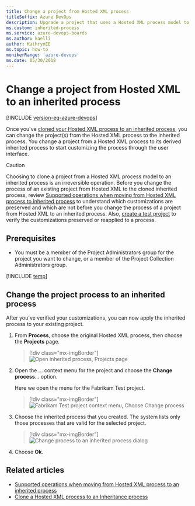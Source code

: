 ```yaml
---
title: Change a project from Hosted XML process
titleSuffix: Azure DevOps      
description: Upgrade a project that uses a Hosted XML process model to an inherited process in Azure DevOps Services
ms.custom: inherited-process
ms.service: azure-devops-boards
ms.author: kaelli
author: KathrynEE
ms.topic: how-to
monikerRange: 'azure-devops'
ms.date: 05/30/2018
---
```


# Change a project from Hosted XML to an inherited process 

[!INCLUDE [version-eq-azure-devops](../../../includes/version-eq-azure-devops.md)]

Once you've [cloned your Hosted XML process to an inherited process](upgrade-hosted-to-inherited.md), you can change the project(s) from the Hosted XML process to the inherited process. You change a project from a Hosted XML process to its derived inherited process to start customizing the process through the user interface.  

> [!CAUTION] 
> Choosing to clone a project from a Hosted XML process model to an inherited process is an irreversible operation. Before you change the process of an existing project from Hosted XML to the cloned inherited process, review [Supported operations when moving from Hosted XML process to inherited process](upgrade-support-hosted-to-inherited.md) to understand which customizations are preserved and which are not before you change the process of a project from Hosted XML to an inherited process. Also, [create a test project](upgrade-hosted-to-inherited.md#verify) to verify the customizations preserved or reapplied to a process.

## Prerequisites 

- You must be a member of the Project Administrators group for the project you want to change, or a member of the Project Collection Administrators group.

[!INCLUDE [temp](../includes/open-process-admin-context-ts-only.md)]


<a id="change-inherited-process"></a>
## Change the project process to an inherited process 

After you've verified your customizations, you can now apply the inherited process to your existing project. 

1. From **Process**, choose the original Hosted XML process, then choose the **Projects** page. 

	> [!div class="mx-imgBorder"]  
	> ![Open inherited process, Projects page](media/migration/open-processes-projects-page.png)

1. Open the &hellip; context menu for the project and choose the **Change process**&hellip; option. 

	Here we open the menu for the Fabrikam Test project. 

	> [!div class="mx-imgBorder"]  
	> ![Fabrikam Test project context menu, Choose Change process](media/migration/change-project-process-to-inherited.png)
	
2. Choose the inherited process that you created. The system lists only those processes that are valid for the selected project.    
  
	> [!div class="mx-imgBorder"]  
	> ![Change process to an inherited process dialog](media/migration/change-process-dialog.png) 

3. Choose **Ok**. 


## Related articles
- [Supported operations when moving from Hosted XML process to an inherited process](upgrade-support-hosted-to-inherited.md)
- [Clone a Hosted XML process to an Inheritance process](upgrade-hosted-to-inherited.md) 

